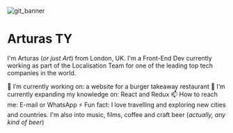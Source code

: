 ![git_banner](https://user-images.githubusercontent.com/30295076/189889778-8b409aec-efd1-4257-a68e-73a43bf20d31.jpg)

# Arturas TY
I'm Arturas (*or just Art*) from London, UK. I'm a Front-End Dev currently working as part of the Localisation Team for one of the leading top tech companies in the world.


🔭 I’m currently working on: a website for a burger takeaway restaurant
🏫 I’m currently expanding my knowledge on: React and Redux
📫 How to reach me: E-mail or WhatsApp
⚡ Fun fact: I love travelling and exploring new cities and countries. I'm also into music, films, coffee and craft beer (*actually, any kind of beer*)
